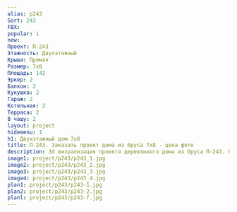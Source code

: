```yaml
---
alias: p243
Sort: 243
FBX: 
popular: 1
new: 
Проект: П-243
Этажность: Двухэтажный
Крыша: Прямая
Размер: 7х8
Площадь: 142
Эркер: 2
Балкон: 2
Кукушка: 2
Гараж: 2
Котельная: 2
Терраса: 2
В чашу: 2
layout: project
hidemenu: 1
h1: Двухэтажный дом 7х8
title: П-243. Заказать проект дома из бруса 7х8 - цена фото
description: 3d визуализация проекта деревянного дома из бруса П-243. Площадь 142 м2, размер 7х8. Вы можете внести любые изменения в проект.
image1: project/p243/p243_1.jpg
image2: project/p243/p243_2.jpg
image3: project/p243/p243_3.jpg
image4: project/p243/p243_4.jpg
plan1: project/p243/p243-1.jpg
plan2: project/p243/p243-2.jpg
planl: project/p243/p243-f.jpg
---
```

